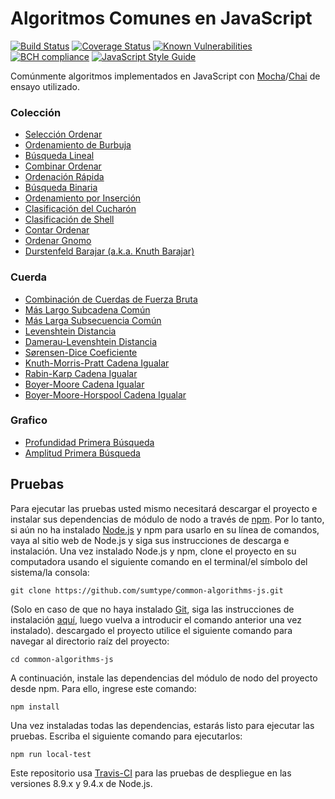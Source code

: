 # Algoritmos Comunes en JavaScript

[![Build Status](https://travis-ci.org/sumtype/common-algorithms-js.svg?branch=master)](https://travis-ci.org/sumtype/common-algorithms-js) [![Coverage Status](https://coveralls.io/repos/github/sumtype/common-algorithms-js/badge.svg?branch=master)](https://coveralls.io/github/sumtype/common-algorithms-js?branch=master) [![Known Vulnerabilities](https://snyk.io/test/github/sumtype/common-algorithms-js/badge.svg)](https://snyk.io/test/github/sumtype/common-algorithms-js) [![BCH compliance](https://bettercodehub.com/edge/badge/sumtype/common-algorithms-js?branch=master)](https://bettercodehub.com/) [![JavaScript Style Guide](https://img.shields.io/badge/code_style-standard-brightgreen.svg)](https://standardjs.com)

Comúnmente algoritmos implementados en JavaScript con [Mocha](https://mochajs.org/)/[Chai](http://chaijs.com/) de ensayo utilizado.

### Colección

- [Selección Ordenar](https://github.com/sumtype/common-algorithms-js/blob/master/algorithms/selectionSort.js)
- [Ordenamiento de Burbuja](https://github.com/sumtype/common-algorithms-js/blob/master/algorithms/bubbleSort.js)
- [Búsqueda Lineal](https://github.com/sumtype/common-algorithms-js/blob/master/algorithms/linearSearch.js)
- [Combinar Ordenar](https://github.com/sumtype/common-algorithms-js/blob/master/algorithms/mergeSort.js)
- [Ordenación Rápida](https://github.com/sumtype/common-algorithms-js/blob/master/algorithms/quickSort.js)
- [Búsqueda Binaria](https://github.com/sumtype/common-algorithms-js/blob/master/algorithms/binarySearch.js)
- [Ordenamiento por Inserción](https://github.com/sumtype/common-algorithms-js/blob/master/algorithms/insertionSort.js)
- [Clasificación del Cucharón](https://github.com/sumtype/common-algorithms-js/blob/master/algorithms/bucketSort.js)
- [Clasificación de Shell](https://github.com/sumtype/common-algorithms-js/blob/master/algorithms/shellSort.js)
- [Contar Ordenar](https://github.com/sumtype/common-algorithms-js/blob/master/algorithms/countingSort.js)
- [Ordenar Gnomo](https://github.com/sumtype/common-algorithms-js/blob/master/algorithms/gnomeSort.js)
- [Durstenfeld Barajar (a.k.a. Knuth Barajar)](https://github.com/sumtype/common-algorithms-js/blob/master/algorithms/durstenfeldShuffle.js)

### Cuerda

- [Combinación de Cuerdas de Fuerza Bruta](https://github.com/sumtype/common-algorithms-js/blob/master/algorithms/bruteForceStringMatch.js)
- [Más Largo Subcadena Común](https://github.com/sumtype/common-algorithms-js/blob/master/algorithms/longestCommonSubstring.js)
- [Más Larga Subsecuencia Común](https://github.com/sumtype/common-algorithms-js/blob/master/algorithms/longestCommonSubsequence.js)
- [Levenshtein Distancia](https://github.com/sumtype/common-algorithms-js/blob/master/algorithms/levenshteinDistance.js)
- [Damerau-Levenshtein Distancia](https://github.com/sumtype/common-algorithms-js/blob/master/algorithms/damerauLevenshteinDistance.js)
- [Sørensen-Dice Coeficiente](https://github.com/sumtype/common-algorithms-js/blob/master/algorithms/sorensonDiceCoefficient.js)
- [Knuth-Morris-Pratt Cadena Igualar](https://github.com/sumtype/common-algorithms-js/blob/master/algorithms/knuthMorrisPrattStringMatch.js)
- [Rabin-Karp Cadena Igualar](https://github.com/sumtype/common-algorithms-js/blob/master/algorithms/rabinKarpStringMatch.js)
- [Boyer-Moore Cadena Igualar](https://github.com/sumtype/common-algorithms-js/blob/master/algorithms/boyerMooreStringMatch.js)
- [Boyer-Moore-Horspool Cadena Igualar](https://github.com/sumtype/common-algorithms-js/blob/master/algorithms/boyerMooreHorspoolStringMatch.js)

### Grafico

- [Profundidad Primera Búsqueda](https://github.com/sumtype/common-algorithms-js/blob/master/algorithms/depthFirstSearch.js)
- [Amplitud Primera Búsqueda](https://github.com/sumtype/common-algorithms-js/blob/master/algorithms/breadthFirstSearch.js)

## Pruebas

Para ejecutar las pruebas usted mismo necesitará descargar el proyecto e instalar sus dependencias de módulo de nodo a través de [npm](https://www.npmjs.com/). Por lo tanto, si aún no ha instalado [Node.js](https://nodejs.org/) y npm para usarlo en su línea de comandos, vaya al sitio web de Node.js y siga sus instrucciones de descarga e instalación. Una vez instalado Node.js y npm, clone el proyecto en su computadora usando el siguiente comando en el terminal/el símbolo del sistema/la consola:

`git clone https://github.com/sumtype/common-algorithms-js.git`

(Solo en caso de que no haya instalado [Git](https://git-scm.com/), siga las instrucciones de instalación [aquí](https://git-scm.com/book/en/v2/Getting-Started-Installing-Git), luego vuelva a introducir el comando anterior una vez instalado). descargado el proyecto utilice el siguiente comando para navegar al directorio raíz del proyecto:

`cd common-algorithms-js`

A continuación, instale las dependencias del módulo de nodo del proyecto desde npm. Para ello, ingrese este comando:

`npm install`

Una vez instaladas todas las dependencias, estarás listo para ejecutar las pruebas. Escriba el siguiente comando para ejecutarlos:

`npm run local-test`

Este repositorio usa [Travis-CI](https://travis-ci.org/sumtype/common-algorithms-js) para las pruebas de despliegue en las versiones 8.9.x y 9.4.x de Node.js.
